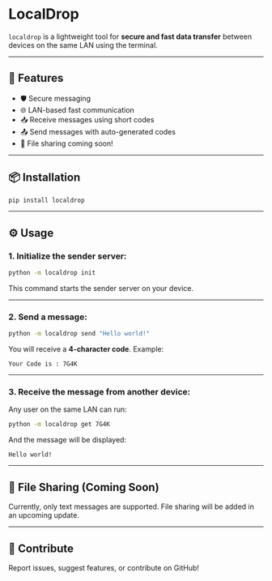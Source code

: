 # LocalDrop

`localdrop` is a lightweight tool for **secure and fast data transfer** between devices on the same LAN using the terminal.

---

## 🚀 Features

- 🛡️ Secure messaging
- 🌐 LAN-based fast communication
- 📥 Receive messages using short codes
- 📤 Send messages with auto-generated codes
- 📂 File sharing coming soon!

---

## 📦 Installation

```bash
pip install localdrop
```

---

## ⚙️ Usage

### 1. Initialize the sender server:

```bash
python -m localdrop init
```

This command starts the sender server on your device.

---

### 2. Send a message:

```bash
python -m localdrop send "Hello world!"
```

You will receive a **4-character code**. Example:

```
Your Code is : 7G4K
```

---

### 3. Receive the message from another device:

Any user on the same LAN can run:

```bash
python -m localdrop get 7G4K
```

And the message will be displayed:

```
Hello world!
```

---

## 📁 File Sharing (Coming Soon)

Currently, only text messages are supported. File sharing will be added in an upcoming update.

---

## 🤝 Contribute

Report issues, suggest features, or contribute on GitHub!
